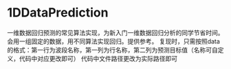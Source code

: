 # 1DDataPrediction
一维数据回归预测的常见算法实现，为新入门一维数据回归分析的同学节省时间。会用一组固定的数据，用不同算法实现回归。提供参考。
复现时，只需按照data的格式：第一行为波段名称，第一列为行名称，第二列为预测目标值（名称可自定义，代码中对应更改即可）
代码中文件路径更改为实际路径即可
